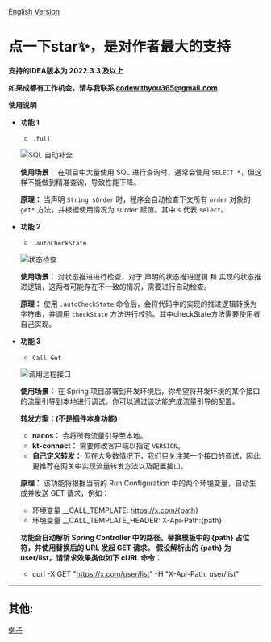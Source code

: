 [English Version](README-EN.md)

# 点一下star✨，是对作者最大的支持

**支持的IDEA版本为 2022.3.3 及以上**

**如果成都有工作机会，请与我联系 codewithyou365@gmail.com**

**使用说明**

- **功能 1**
    - `.full`

  ![SQL 自动补全](https://media.githubusercontent.com/media/codewithyou365/idea_plugin_for_java/refs/heads/main/src/main/resources/gif/AutoFullSqlSelect.gif)

  **使用场景：**
  在项目中大量使用 SQL 进行查询时，通常会使用 `SELECT *`，但这样不能做到精准查询，导致性能下降。

  **原理：**
  当声明 `String sOrder` 时，程序会自动检查下文所有 `order` 对象的 `get*` 方法，并根据使用情况为 `sOrder` 赋值。其中 `s` 代表 `select`。

- **功能 2**
    - `.autoCheckState`

  ![状态检查](https://media.githubusercontent.com/media/codewithyou365/idea_plugin_for_java/refs/heads/main/src/main/resources/gif/CheckState.gif)

  **使用场景：**
  对状态推进进行检查，对于 声明的状态推进逻辑 和 实现的状态推进逻辑，这两者可能存在不一致的情况，需要进行自动检查。

  **原理：**
  使用 `.autoCheckState` 命令后，会将代码中的实现的推进逻辑转换为字符串，并调用 `checkState` 方法进行校验。其中checkState方法需要使用者自己实现。

- **功能 3**
    - `Call Get`

  ![调用远程接口](https://media.githubusercontent.com/media/codewithyou365/idea_plugin_for_java/refs/heads/main/src/main/resources/gif/CallRemoteAction.gif)

  **使用场景：**
  在 Spring 项目部署到开发环境后，你希望将开发环境的某个接口的流量引导到本地进行调试。你可以通过该功能完成流量引导的配置。

  **转发方案：(不是插件本身功能)**
    - **nacos：** 会将所有流量引导至本地。
    - **kt-connect：** 需要修改客户端以指定 `VERSION`。
    - **自己定义转发：** 但在大多数情况下，我们只关注某一个接口的调试，因此更推荐在网关中实现流量转发方法以及配置接口。

  **原理：**
  该功能将根据当前的 Run Configuration 中的两个环境变量，自动生成并发送 GET 请求，例如：
  - 环境变量 __CALL_TEMPLATE: https://x.com/{path} 
  - 环境变量 __CALL_TEMPLATE_HEADER: X-Api-Path:{path}
   
  **功能会自动解析 Spring Controller 中的路径，替换模板中的 {path} 占位符，并使用替换后的 URL 发起 GET 请求。**
  **假设解析出的 {path} 为 user/list，请请求效果类似如下 cURL 命令：**
  - curl -X GET "https://x.com/user/list" -H "X-Api-Path: user/list"

---

## 其他:

  [例子](https://github.com/codewithyou365/idea_plugin_for_java/tree/main/src/main/java/org/codewithyou365/easyjava/example)

